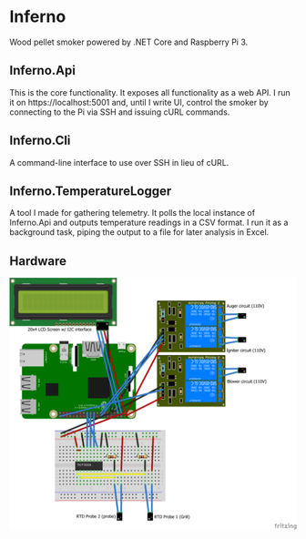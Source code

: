 # Inferno
Wood pellet smoker powered by .NET Core and Raspberry Pi 3.

## Inferno.Api

This is the core functionality. It exposes all functionality as a web API. I run it on https://localhost:5001 and, until I write UI, control the smoker by connecting to the Pi via SSH and issuing cURL commands.

## Inferno.Cli

A command-line interface to use over SSH in lieu of cURL.

## Inferno.TemperatureLogger

A tool I made for gathering telemetry. It polls the local instance of Inferno.Api and outputs temperature readings in a CSV format. I run it as a background task, piping the output to a file for later analysis in Excel.

## Hardware
![Raspberry Pi and components](Hardware/Images/Inferno_bb.png)
